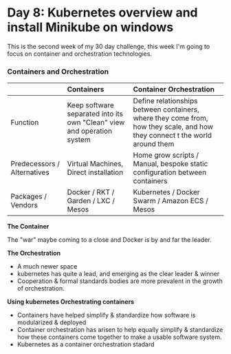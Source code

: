 # Day 8: Kubernetes overview and install Minikube on windows

This is the second week of my 30 day challenge, this week I'm going to focus on container and orchestration technologies.

### Containers and Orchestration

| |Containers|Container Orchestration|
|:---|:---|:---|
|Function|Keep software separated into its own "Clean" view and operation system|Define relationships between containers, where they come from, how they scale, and how they connect t the world around them|
|Predecessors / Alternatives|Virtual Machines, Direct installation|Home grow scripts / Manual, bespoke static configuration between containers
|Packages / Vendors|Docker / RKT / Garden / LXC / Mesos|Kubernetes / Docker Swarm / Amazon ECS / Mesos|

**The Container** 

The "war" maybe coming to a close and Docker is by and far the leader.

**The Orchestration**

- A much newer space
- kubernetes has quite a lead, and emerging as the clear leader & winner
- Cooperation & formal standards bodies are more prevalent in the growth of orchestration.

**Using kubernetes Orchestrating containers**
- Containers have helped simplify & standardize how software is modularized & deployed
- Container orchestration has arisen to help equally simplify & standardize how these containers come together to make a usable software system.
- Kubernetes as a container orchestration stadard





